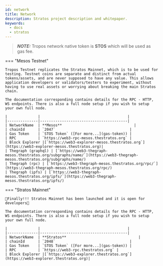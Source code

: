 ```yaml
---
id: network
title: Network
description: Stratos project description and whitepaper.
keywords:
  - docs
  - stratos
---
```


> **_NOTE:_** Tropos network native token is **STOS** which will be used as gas fee.

=== "Mesos Testnet"

    Tropos Testnet replicates the Stratos Mainnet, which is to be used for testing. Testnet coins are separate and distinct from actual tokens/assets, and are never supposed to have any value. This allows application developers or validators/testers to experiment, without having to use real assets or worrying about breaking the main Stratos chain.

    The documentation corresponding contains details for the RPC - HTTP, WS endpoints. There is also a full node setup if you wish to setup your own full node.

    |              |                                        |
    |--------------|----------------------------------------|
    | NetworkName  | **Mesos**                                 |
    | chainId      | `2047`                                  |
    | Gas Token    | `STOS Token` ([For more...](gas-token)) |
    | RPC          | `https://web3-rpc-mesos.thestratos.org` |
    | Block Explorer |[`https://web3-explorer-mesos.thestratos.org`](https://web3-explorer-mesos.thestratos.org)|
    | Thegraph (graphql) | [`https://web3-thegraph-mesos.thestratos.org/subgraphs/name/`](https://web3-thegraph-mesos.thestratos.org/subgraphs/name/)
    | Thegraph (rpc) | [`https://web3-thegraph-mesos.thestratos.org/rpc/`](https://web3-thegraph-mesos.thestratos.org/rpc/)
    | Thegraph (ipfs) | [`https://web3-thegraph-mesos.thestratos.org/ipfs/`](https://web3-thegraph-mesos.thestratos.org/ipfs/)

=== "Stratos Mainnet"

    🎉Finally!!! Stratos Mainnet has been launched and it is open for developers🎉

    The documentation corresponding contains details for the RPC - HTTP, WS endpoints. There is also a full node setup if you wish to setup your own full node.

    |              |                                        |
    |--------------|----------------------------------------|
    | NetworkName  | **Stratos**                                 |
    | chainId      | `2048`                                  |
    | Gas Token    | `STOS Token` ([For more...](gas-token)) |
    | RPC          | `https://web3-rpc.thestratos.org` |
    | Block Explorer |[`https://web3-explorer.thestratos.org`](https://web3-explorer.thestratos.org)|
